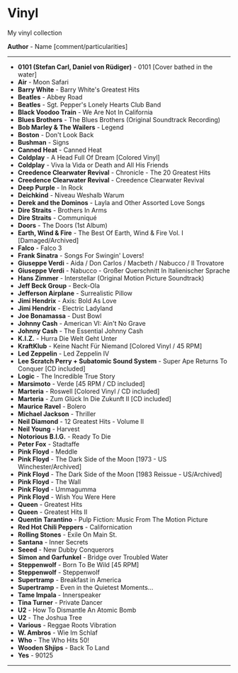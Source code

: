 # Vinyl

My vinyl collection 

**Author** - Name \[comment/particularities\]

---
- **0101 (Stefan Carl, Daniel von Rüdiger)** - 0101 \[Cover bathed in the water\]
- **Air** - Moon Safari
- **Barry White** - Barry White's Greatest Hits
- **Beatles** - Abbey Road
- **Beatles** - Sgt. Pepper's Lonely Hearts Club Band
- **Black Voodoo Train** - We Are Not In California
- **Blues Brothers** - The Blues Brothers (Original Soundtrack Recording)
- **Bob Marley & The Wailers** - Legend
- **Boston** - Don't Look Back
- **Bushman** - Signs
- **Canned Heat** - Canned Heat
- **Coldplay** - A Head Full Of Dream \[Colored Vinyl\]
- **Coldplay** - Viva la Vida or Death and All His Friends
- **Creedence Clearwater Revival** - Chronicle - The 20 Greatest Hits
- **Creedence Clearwater Revival** - Creedence Clearwater Revival
- **Deep Purple** - In Rock
- **Deichkind** - Niveau Weshalb Warum
- **Derek and the Dominos** - Layla and Other Assorted Love Songs
- **Dire Straits** - Brothers In Arms
- **Dire Straits** - Communiqué
- **Doors** - The Doors (1st Album)
- **Earth, Wind & Fire** - The Best Of Earth, Wind & Fire Vol. I \[Damaged/Archived\]
- **Falco** - Falco 3
- **Frank Sinatra** - Songs For Swingin' Lovers!
- **Giuseppe Verdi** - Aida / Don Carlos / Macbeth / Nabucco / Il Trovatore
- **Giuseppe Verdi** - Nabucco - Großer Querschnitt In Italienischer Sprache
- **Hans Zimmer** - Interstellar (Original Motion Picture Soundtrack)
- **Jeff Beck Group** - Beck-Ola
- **Jefferson Airplane** - Surrealistic Pillow
- **Jimi Hendrix** - Axis: Bold As Love
- **Jimi Hendrix** - Electric Ladyland
- **Joe Bonamassa** - Dust Bowl
- **Johnny Cash** - American VI: Ain't No Grave
- **Johnny Cash** - The Essential Johnny Cash
- **K.I.Z.** - Hurra Die Welt Geht Unter
- **KraftKlub** - Keine Nacht Für Niemand \[Colored Vinyl / 45 RPM\]
- **Led Zeppelin** - Led Zeppelin IV
- **Lee Scratch Perry + Subatomic Sound System** - Super Ape Returns To Conquer \[CD included\]
- **Logic** - The Incredible True Story
- **Marsimoto** - Verde \[45 RPM / CD included\]
- **Marteria** - Roswell \[Colored Vinyl / CD included\]
- **Marteria** - Zum Glück In Die Zukunft II \[CD included\]
- **Maurice Ravel** - Bolero
- **Michael Jackson** - Thriller
- **Neil Diamond** - 12 Greatest Hits - Volume II
- **Neil Young** - Harvest
- **Notorious B.I.G.** - Ready To Die
- **Peter Fox** - Stadtaffe
- **Pink Floyd** - Meddle
- **Pink Floyd** - The Dark Side of the Moon \[1973 - US Winchester/Archived\]
- **Pink Floyd** - The Dark Side of the Moon \[1983 Reissue - US/Archived\]
- **Pink Floyd** - The Wall
- **Pink Floyd** - Ummagumma
- **Pink Floyd** - Wish You Were Here
- **Queen** - Greatest Hits
- **Queen** - Greatest Hits II
- **Quentin Tarantino** - Pulp Fiction: Music From The Motion Picture
- **Red Hot Chili Peppers** - Californication
- **Rolling Stones** - Exile On Main St.
- **Santana** - Inner Secrets
- **Seeed** - New Dubby Conquerors
- **Simon and Garfunkel** - Bridge over Troubled Water
- **Steppenwolf** - Born To Be Wild \[45 RPM\]
- **Steppenwolf** - Steppenwolf
- **Supertramp** - Breakfast in America
- **Supertramp** - Even in the Quietest Moments...
- **Tame Impala** - Innerspeaker
- **Tina Turner** - Private Dancer
- **U2** - How To Dismantle An Atomic Bomb
- **U2** - The Joshua Tree
- **Various** - Reggae Roots Vibration
- **W. Ambros** - Wie Im Schlaf
- **Who** - The Who Hits 50!
- **Wooden Shjips** - Back To Land
- **Yes** - 90125
---
